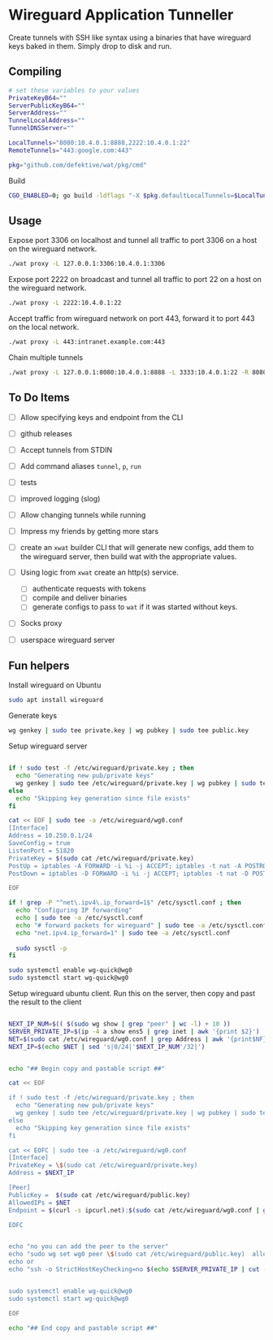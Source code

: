 # Wireguard Application Tunneller

Create tunnels with SSH like syntax using a binaries that have wireguard keys baked in them. Simply drop to disk and run.

## Compiling

```bash
# set these variables to your values
PrivateKeyB64=""
ServerPublicKeyB64=""
ServerAddress=""
TunnelLocalAddress=""
TunnelDNSServer=""

LocalTunnels="8080:10.4.0.1:8888,2222:10.4.0.1:22"
RemoteTunnels="443:google.com:443"

pkg="github.com/defektive/wat/pkg/cmd"

```

Build

```bash
CGO_ENABLED=0; go build -ldflags "-X $pkg.defaultLocalTunnels=$LocalTunnels -X $pkg.defaultRemoteTunnels=$RemoteTunnels -X $pkg.defaultPrivateKeyB64=$PrivateKeyB64 -X $pkg.defaultServerPublicKeyB64=$ServerPublicKeyB64 -X $pkg.defaultServerAddress=$ServerAddress -X $pkg.defaultTunnelLocalAddress=$TunnelLocalAddress -X $pkg.defaultTunnelDNSServer=$TunnelDNSServer"
```



## Usage

Expose port 3306 on localhost and tunnel all traffic to port 3306 on a host on the wireguard network.
```bash
./wat proxy -L 127.0.0.1:3306:10.4.0.1:3306
```

Expose port 2222 on broadcast and tunnel all traffic to port 22 on a host on the wireguard network.
```bash
./wat proxy -L 2222:10.4.0.1:22
```

Accept traffic from wireguard network on port 443, forward it to port 443 on the local network.
```bash
./wat proxy -L 443:intranet.example.com:443
```

Chain multiple tunnels

```bash
./wat proxy -L 127.0.0.1:8080:10.4.0.1:8888 -L 3333:10.4.0.1:22 -R 8080:10.28.0.5:8080
```

## To Do Items

- [ ] Allow specifying keys and endpoint from the CLI
- [ ] github releases
- [ ] Accept tunnels from STDIN
- [ ] Add command aliases  `tunnel`, `p`, `run`
- [ ] tests
- [ ] improved logging (slog)
- [ ] Allow changing tunnels while running
- [ ] Impress my friends by getting more stars
- [ ] create an `xwat` builder CLI that will generate new configs, add them to the wireguard server, then build wat with the appropriate values.
- [ ] Using logic from `xwat` create an http(s) service.
  - [ ] authenticate requests with tokens
  - [ ] compile and deliver binaries 
  - [ ] generate configs to pass to `wat` if it was started without keys.
- [ ] Socks proxy
- [ ] userspace wireguard server


## Fun helpers

Install wireguard on Ubuntu
```bash
sudo apt install wireguard
```

Generate keys
```bash
wg genkey | sudo tee private.key | wg pubkey | sudo tee public.key
```

Setup wireguard server
```bash

if ! sudo test -f /etc/wireguard/private.key ; then
  echo "Generating new pub/private keys"
  wg genkey | sudo tee /etc/wireguard/private.key | wg pubkey | sudo tee /etc/wireguard/public.key
else
  echo "Skipping key generation since file exists"
fi

cat << EOF | sudo tee -a /etc/wireguard/wg0.conf
[Interface]
Address = 10.250.0.1/24
SaveConfig = true
ListenPort = 51820
PrivateKey = $(sudo cat /etc/wireguard/private.key)
PostUp = iptables -A FORWARD -i %i -j ACCEPT; iptables -t nat -A POSTROUTING -o ens5 -j MASQUERADE
PostDown = iptables -D FORWARD -i %i -j ACCEPT; iptables -t nat -D POSTROUTING -o ens5 -j MASQUERADE

EOF

if ! grep -P "^net\.ipv4\.ip_forward=1$" /etc/sysctl.conf ; then 
  echo "Configuring IP forwarding"
  echo | sudo tee -a /etc/sysctl.conf
  echo "# forward packets for wireguard" | sudo tee -a /etc/sysctl.conf
  echo "net.ipv4.ip_forward=1" | sudo tee -a /etc/sysctl.conf
  
  sudo sysctl -p
fi

sudo systemctl enable wg-quick@wg0
sudo systemctl start wg-quick@wg0
```

Setup wireguard ubuntu client.
Run this on the server, then copy and past the result to the client


```bash

NEXT_IP_NUM=$(( $(sudo wg show | grep "peer" | wc -l) + 10 ))
SERVER_PRIVATE_IP=$(ip -4 a show ens5 | grep inet | awk '{print $2}')
NET=$(sudo cat /etc/wireguard/wg0.conf | grep Address | awk '{print$NF}' | sed 's|1/24|0/24|')
NEXT_IP=$(echo $NET | sed 's|0/24|'$NEXT_IP_NUM'/32|')


echo "## Begin copy and pastable script ##"

cat << EOF

if ! sudo test -f /etc/wireguard/private.key ; then
  echo "Generating new pub/private keys"
  wg genkey | sudo tee /etc/wireguard/private.key | wg pubkey | sudo tee /etc/wireguard/public.key
else
  echo "Skipping key generation since file exists"
fi

cat << EOFC | sudo tee -a /etc/wireguard/wg0.conf
[Interface]
PrivateKey = \$(sudo cat /etc/wireguard/private.key)
Address = $NEXT_IP

[Peer]
PublicKey =  $(sudo cat /etc/wireguard/public.key)
AllowedIPs = $NET
Endpoint = $(curl -s ipcurl.net):$(sudo cat /etc/wireguard/wg0.conf | grep ListenPort | awk '{print$NF}')

EOFC


echo "no you can add the peer to the server"
echo "sudo wg set wg0 peer \$(sudo cat /etc/wireguard/public.key)  allowed-ips $NEXT_IP"
echo or
echo "ssh -o StrictHostKeyChecking=no $(echo $SERVER_PRIVATE_IP | cut -d/ -f1) \"sudo wg set wg0 peer \$(sudo cat /etc/wireguard/public.key)  allowed-ips $NEXT_IP\""


sudo systemctl enable wg-quick@wg0
sudo systemctl start wg-quick@wg0

EOF

echo "## End copy and pastable script ##"


```


